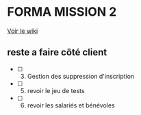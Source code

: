 # FORMA MISSION 2
[Voir le wiki](https://github.com/kckmdev/formaSio/wiki)


## reste a faire côté client
- [ ] 3. Gestion des suppression d'inscription 
- [ ] 5. revoir le jeu de tests
- [ ] 6. revoir les salariés et bénévoles


